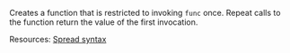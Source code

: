 Creates a function that is restricted to invoking <code>func</code> once. Repeat calls to the function return the value of the first invocation.

Resources: [Spread syntax](https://developer.mozilla.org/docs/Web/JavaScript/Reference/Operators/Spread_syntax)
